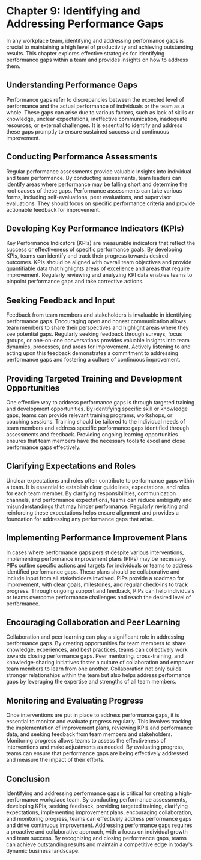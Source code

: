 Chapter 9: Identifying and Addressing Performance Gaps
======================================================

In any workplace team, identifying and addressing performance gaps is crucial to maintaining a high level of productivity and achieving outstanding results. This chapter explores effective strategies for identifying performance gaps within a team and provides insights on how to address them.

**Understanding Performance Gaps**
----------------------------------

Performance gaps refer to discrepancies between the expected level of performance and the actual performance of individuals or the team as a whole. These gaps can arise due to various factors, such as lack of skills or knowledge, unclear expectations, ineffective communication, inadequate resources, or external challenges. It is essential to identify and address these gaps promptly to ensure sustained success and continuous improvement.

**Conducting Performance Assessments**
--------------------------------------

Regular performance assessments provide valuable insights into individual and team performance. By conducting assessments, team leaders can identify areas where performance may be falling short and determine the root causes of these gaps. Performance assessments can take various forms, including self-evaluations, peer evaluations, and supervisor evaluations. They should focus on specific performance criteria and provide actionable feedback for improvement.

**Developing Key Performance Indicators (KPIs)**
------------------------------------------------

Key Performance Indicators (KPIs) are measurable indicators that reflect the success or effectiveness of specific performance goals. By developing KPIs, teams can identify and track their progress towards desired outcomes. KPIs should be aligned with overall team objectives and provide quantifiable data that highlights areas of excellence and areas that require improvement. Regularly reviewing and analyzing KPI data enables teams to pinpoint performance gaps and take corrective actions.

**Seeking Feedback and Input**
------------------------------

Feedback from team members and stakeholders is invaluable in identifying performance gaps. Encouraging open and honest communication allows team members to share their perspectives and highlight areas where they see potential gaps. Regularly seeking feedback through surveys, focus groups, or one-on-one conversations provides valuable insights into team dynamics, processes, and areas for improvement. Actively listening to and acting upon this feedback demonstrates a commitment to addressing performance gaps and fostering a culture of continuous improvement.

**Providing Targeted Training and Development Opportunities**
-------------------------------------------------------------

One effective way to address performance gaps is through targeted training and development opportunities. By identifying specific skill or knowledge gaps, teams can provide relevant training programs, workshops, or coaching sessions. Training should be tailored to the individual needs of team members and address specific performance gaps identified through assessments and feedback. Providing ongoing learning opportunities ensures that team members have the necessary tools to excel and close performance gaps effectively.

**Clarifying Expectations and Roles**
-------------------------------------

Unclear expectations and roles often contribute to performance gaps within a team. It is essential to establish clear guidelines, expectations, and roles for each team member. By clarifying responsibilities, communication channels, and performance expectations, teams can reduce ambiguity and misunderstandings that may hinder performance. Regularly revisiting and reinforcing these expectations helps ensure alignment and provides a foundation for addressing any performance gaps that arise.

**Implementing Performance Improvement Plans**
----------------------------------------------

In cases where performance gaps persist despite various interventions, implementing performance improvement plans (PIPs) may be necessary. PIPs outline specific actions and targets for individuals or teams to address identified performance gaps. These plans should be collaborative and include input from all stakeholders involved. PIPs provide a roadmap for improvement, with clear goals, milestones, and regular check-ins to track progress. Through ongoing support and feedback, PIPs can help individuals or teams overcome performance challenges and reach the desired level of performance.

**Encouraging Collaboration and Peer Learning**
-----------------------------------------------

Collaboration and peer learning can play a significant role in addressing performance gaps. By creating opportunities for team members to share knowledge, experiences, and best practices, teams can collectively work towards closing performance gaps. Peer mentoring, cross-training, and knowledge-sharing initiatives foster a culture of collaboration and empower team members to learn from one another. Collaboration not only builds stronger relationships within the team but also helps address performance gaps by leveraging the expertise and strengths of all team members.

**Monitoring and Evaluating Progress**
--------------------------------------

Once interventions are put in place to address performance gaps, it is essential to monitor and evaluate progress regularly. This involves tracking the implementation of improvement plans, reviewing KPIs and performance data, and seeking feedback from team members and stakeholders. Monitoring progress allows teams to assess the effectiveness of interventions and make adjustments as needed. By evaluating progress, teams can ensure that performance gaps are being effectively addressed and measure the impact of their efforts.

**Conclusion**
--------------

Identifying and addressing performance gaps is critical for creating a high-performance workplace team. By conducting performance assessments, developing KPIs, seeking feedback, providing targeted training, clarifying expectations, implementing improvement plans, encouraging collaboration, and monitoring progress, teams can effectively address performance gaps and drive continuous improvement. Addressing performance gaps requires a proactive and collaborative approach, with a focus on individual growth and team success. By recognizing and closing performance gaps, teams can achieve outstanding results and maintain a competitive edge in today's dynamic business landscape.
